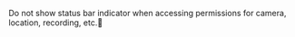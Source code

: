 Do not show status bar indicator 
when accessing permissions for camera, 
location, recording, etc.🤩
